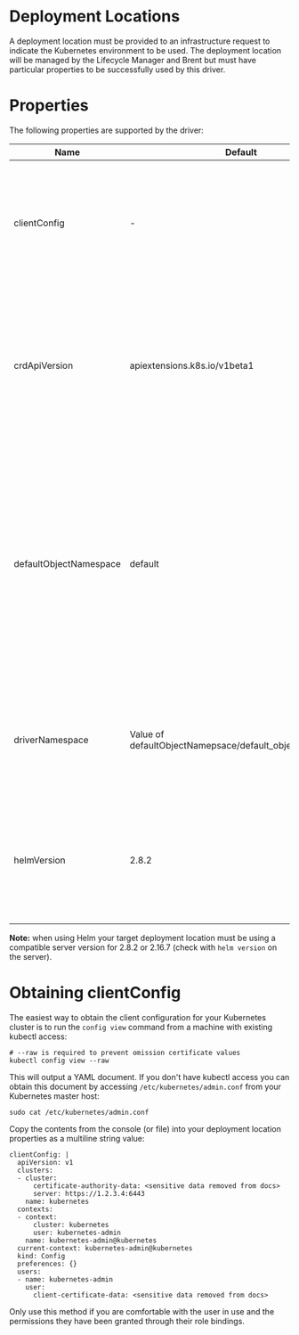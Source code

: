 # Deployment Locations

A deployment location must be provided to an infrastructure request to indicate the Kubernetes environment to be used. The deployment location will be managed by the Lifecycle Manager and Brent but must have particular properties to be successfully used by this driver.

# Properties

The following properties are supported by the driver:


| Name            | Default | Required                           | Detail                                                                                                                     |
| --------------- | ------- | ---------------------------------- | -------------------------------------------------------------------------------------------------------------------------- |
| clientConfig      | -       | Y                                  | A multiline string version of the kubectl config file used to access the target cluster (see more details below) |
| crdApiVersion | apiextensions.k8s.io/v1beta1    | N                                  | To deploy custom resource types in Kubernetes the CRD API version is required. Only update this if a later release of Kubernetes upgrades the API version |
| defaultObjectNamespace | default | N | Sets the default namespace used when deploying Kubernetes objects on a create request. This value is only used when the object does not have a specified namespace in the metadata section of it's configuration |
| driverNamespace     | Value of defaultObjectNamepsace/default_object_namespace      | N | Sets the namespace to be used by the driver for any Kubernetes objects it creates for management purposes |
| helmVersion     | 2.8.2      | N | Determines the helm client version to use when deploying helm charts (allowed values: 2.8.2, 2.16.7) |

**Note:** when using Helm your target deployment location must be using a compatible server version for 2.8.2 or 2.16.7 (check with `helm version` on the server).

# Obtaining clientConfig

The easiest way to obtain the client configuration for your Kubernetes cluster is to run the `config view` command from a machine with existing kubectl access:

```
# --raw is required to prevent omission certificate values
kubectl config view --raw
```

This will output a YAML document. If you don't have kubectl access you can obtain this document by accessing `/etc/kubernetes/admin.conf` from your Kubernetes master host:

```
sudo cat /etc/kubernetes/admin.conf
```

Copy the contents from the console (or file) into your deployment location properties as a multiline string value:

```
clientConfig: |
  apiVersion: v1
  clusters:
  - cluster:
      certificate-authority-data: <sensitive data removed from docs>
      server: https://1.2.3.4:6443
    name: kubernetes
  contexts:
  - context:
      cluster: kubernetes
      user: kubernetes-admin
    name: kubernetes-admin@kubernetes
  current-context: kubernetes-admin@kubernetes
  kind: Config
  preferences: {}
  users:
  - name: kubernetes-admin
    user:
      client-certificate-data: <sensitive data removed from docs>
```

Only use this method if you are comfortable with the user in use and the permissions they have been granted through their role bindings.